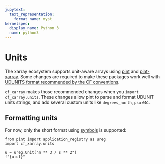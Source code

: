 ```yaml
---
jupytext:
  text_representation:
    format_name: myst    
kernelspec:
  display_name: Python 3
  name: python3
---
```


# Units

The xarray ecosystem supports unit-aware arrays using  [pint](https://pint.readthedocs.io) and [pint-xarray](https://pint-xarray.readthedocs.io). Some changes are required to make these packages work well with [UDUNITS format recommended by the CF conventions](http://cfconventions.org/Data/cf-conventions/cf-conventions-1.8/cf-conventions.html#units).

`cf_xarray` makes those recommended changes when you `import cf_xarray.units`. These changes allow pint to parse and format UDUNIT units strings, and add several custom units like `degrees_north`, `psu` etc.

## Formatting units

For now, only the short format using [symbols](https://www.unidata.ucar.edu/software/udunits/udunits-2.2.28/udunits2lib.html#Syntax) is supported:
```{code-cell}
from pint import application_registry as ureg
import cf_xarray.units

u = ureg.Unit("m ** 3 / s ** 2")
f"{u:cf}"
```
